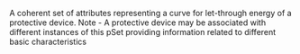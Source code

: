 A coherent set of attributes representing a curve for let-through energy of a protective device. Note - A protective device may be associated with different instances of this pSet providing information related to different  basic characteristics
